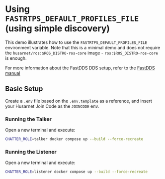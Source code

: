 # Using `FASTRTPS_DEFAULT_PROFILES_FILE` (using simple discovery)

This demo illustrates how to use the `FASTRTPS_DEFAULT_PROFILES_FILE` environment variable. Note that this is a minimal demo and does not require the `husarnet/ros:$ROS_DISTRO-ros-core` image - `ros:$ROS_DISTRO-ros-core` is enough.

For more information about the FastDDS DDS setup, refer to the [FastDDS manual](https://fast-dds.docs.eprosima.com/en/latest/fastdds/xml_configuration/xml_configuration.html)

## Basic Setup

Create a `.env` file based on the `.env.template` as a reference, and insert your Husarnet Join Code as the `JOINCODE` env.

### Running the Talker

Open a new terminal and execute:

```bash
CHATTER_ROLE=talker docker compose up --build --force-recreate
```

### Running the Listener

Open a new terminal and execute:

```bash
CHATTER_ROLE=listener docker compose up --build --force-recreate
```
